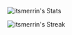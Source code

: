 ![itsmerrin's Stats](https://github-readme-stats.vercel.app/api?username=itsmerrin&theme=dark&show_icons=true&hide_border=false&count_private=false)

![itsmerrin's Streak](https://github-readme-streak-stats.herokuapp.com/?user=itsmerrin&theme=dark&hide_border=false)


